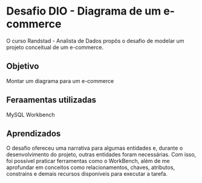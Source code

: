 # Desafio DIO - Diagrama de um e-commerce
O curso Randstad - Analista de Dados propôs o desafio de modelar um projeto conceitual de um e-commerce.

## Objetivo
Montar um diagrama para um e-commerce

## Feraamentas utilizadas
MySQL Workbench

## Aprendizados
O desafio ofereceu uma narrativa para algumas entidades e, durante o desenvolvimento do projeto, outras entidades foram necessárias.
Com isso, foi possível praticar ferramentas como o WorkBench, além de me aprofundar em conceitos como relacionamentos, chaves, atributos, constrains e demais recursos disponíveis para executar a tarefa.
